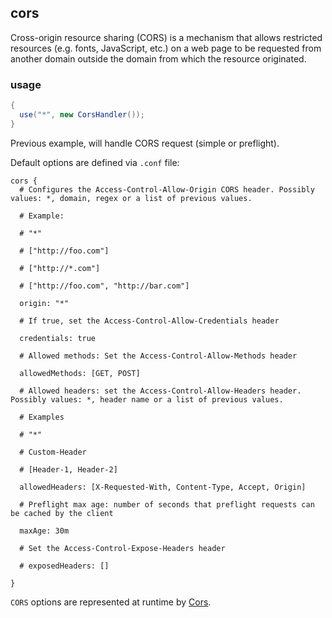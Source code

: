 ## cors

Cross-origin resource sharing (CORS) is a mechanism that allows restricted resources
(e.g. fonts, JavaScript, etc.) on a web page to be requested from another domain outside the domain from which the resource originated.

### usage

```java
{
  use("*", new CorsHandler());
}
```

Previous example, will handle CORS request (simple or preflight).

Default options are defined via ```.conf``` file:

```properties
cors {
  # Configures the Access-Control-Allow-Origin CORS header. Possibly values: *, domain, regex or a list of previous values.

  # Example:

  # "*"

  # ["http://foo.com"]

  # ["http://*.com"]

  # ["http://foo.com", "http://bar.com"]

  origin: "*"

  # If true, set the Access-Control-Allow-Credentials header

  credentials: true

  # Allowed methods: Set the Access-Control-Allow-Methods header

  allowedMethods: [GET, POST]

  # Allowed headers: set the Access-Control-Allow-Headers header. Possibly values: *, header name or a list of previous values.

  # Examples

  # "*"

  # Custom-Header

  # [Header-1, Header-2]

  allowedHeaders: [X-Requested-With, Content-Type, Accept, Origin]

  # Preflight max age: number of seconds that preflight requests can be cached by the client

  maxAge: 30m

  # Set the Access-Control-Expose-Headers header

  # exposedHeaders: []

}
```

```CORS``` options are represented at runtime by [Cors]({{defdocs}}/handlers/Cors.html).

